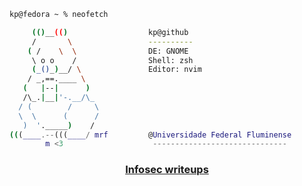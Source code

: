 ```zsh
kp@fedora ~ % neofetch

     (()__(()                  kp@github
     /       \                 ----------
    ( /    \  \                DE: GNOME
     \ o o    /                Shell: zsh
     (_()_)__/ \               Editor: nvim
    / _,==.____ \              
   (   |--|      )             
   /\_.|__|'-.__/\_            
  / (        /     \           
  \  \      (      /           
   )  '._____)    /           
(((____.--(((____/ mrf         @Universidade Federal Fluminense                         
        m <3                    ------------------------------
```
<h3 align="center"><a href="https://app.gitbook.com/s/hSi6qqfjyqJ7TVex43WU/">Infosec writeups</a></h3>
